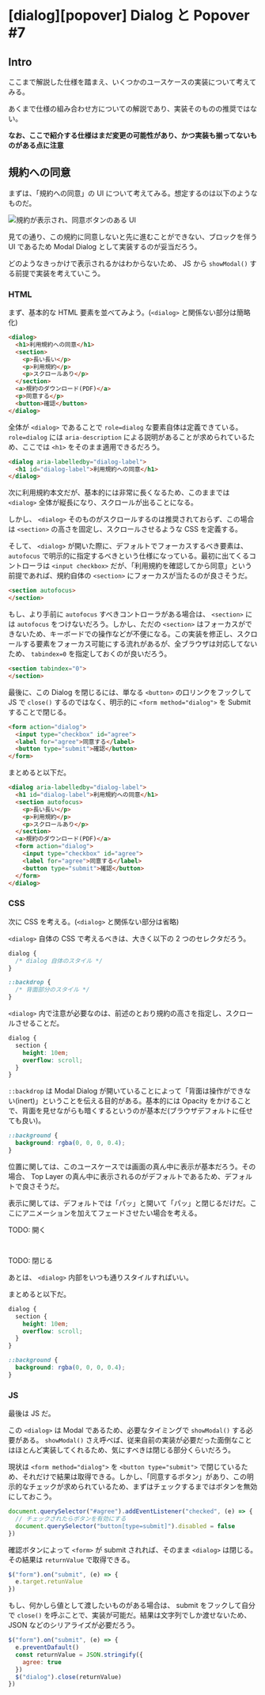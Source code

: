 # [dialog][popover] Dialog と Popover #7

## Intro

ここまで解説した仕様を踏まえ、いくつかのユースケースの実装について考えてみる。

あくまで仕様の組み合わせ方についての解説であり、実装そのものの推奨ではない。

**なお、ここで紹介する仕様はまだ変更の可能性があり、かつ実装も揃ってないものがある点に注意**


## 規約への同意

まずは、「規約への同意」の UI について考えてみる。想定するのは以下のようなものだ。

![規約が表示され、同意ボタンのある UI](./user-consent-dialog.drawio.svg)

見ての通り、この規約に同意しないと先に進むことができない、ブロックを伴う UI であるため Modal Dialog として実装するのが妥当だろう。

どのようなきっかけで表示されるかはわからないため、 JS から `showModal()` する前提で実装を考えていこう。


### HTML

まず、基本的な HTML 要素を並べてみよう。(`<dialog>` と関係ない部分は簡略化)

```html
<dialog>
  <h1>利用規約への同意</h1>
  <section>
    <p>長い長い</p>
    <p>利用規約</p>
    <p>スクロールあり</p>
  </section>
  <a>規約のダウンロード(PDF)</a>
  <p>同意する</p>
  <button>確認</button>
</dialog>
```

全体が `<dialog>` であることで `role=dialog` な要素自体は定義できている。`role=dialog` には `aria-description` による説明があることが求められているため、ここでは `<h1>` をそのまま適用できるだろう。

```html
<dialog aria-labelledby="dialog-label">
  <h1 id="dialog-label">利用規約への同意</h1>
</dialog>
```

次に利用規約本文だが、基本的には非常に長くなるため、このままでは `<dialog>` 全体が縦長になり、スクロールが出ることになる。

しかし、 `<dialog>` そのものがスクロールするのは推奨されておらず、この場合は `<section>` の高さを固定し、スクロールさせるような CSS を定義する。

そして、 `<dialog>` が開いた際に、デフォルトでフォーカスするべき要素は、 `autofocus` で明示的に指定するべきという仕様になっている。最初に出てくるコントローラは `<input checkbox>` だが、「利用規約を確認してから同意」という前提であれば、規約自体の `<section>` にフォーカスが当たるのが良さそうだ。

```html
<section autofocus>
</section>
```


もし、より手前に `autofocus` すべきコントローラがある場合は、 `<section>` には `autofocus` をつけないだろう。しかし、ただの `<section>` はフォーカスができないため、キーボードでの操作などが不便になる。この実装を修正し、スクロールする要素をフォーカス可能にする流れがあるが、全ブラウザは対応してないため、 `tabindex=0` を指定しておくのが良いだろう。

```html
<section tabindex="0">
</section>
```



最後に、この Dialog を閉じるには、単なる `<button>` の口リンクをフックして JS で `close()` するのではなく、明示的に `<form method="dialog">` を Submit することで閉じる。

```html
<form action="dialog">
  <input type="checkbox" id="agree">
  <label for="agree">同意する</label>
  <button type="submit">確認</button>
</form>
```

まとめると以下だ。

```html
<dialog aria-labelledby="dialog-label">
  <h1 id="dialog-label">利用規約への同意</h1>
  <section autofocus>
    <p>長い長い</p>
    <p>利用規約</p>
    <p>スクロールあり</p>
  </section>
  <a>規約のダウンロード(PDF)</a>
  <form action="dialog">
    <input type="checkbox" id="agree">
    <label for="agree">同意する</label>
    <button type="submit">確認</button>
  </form>
</dialog>
```

### CSS

次に CSS を考える。(`<dialog>` と関係ない部分は省略)

`<dialog>` 自体の CSS で考えるべきは、大きく以下の 2 つのセレクタだろう。

```css
dialog {
  /* dialog 自体のスタイル */
}

::backdrop {
  /* 背面部分のスタイル */
}
```

`<dialog>` 内で注意が必要なのは、前述のとおり規約の高さを指定し、スクロールさせることだ。

```css
dialog {
  section {
    height: 10em;
    overflow: scroll;
  }
}
```

`::backdrop` は Modal Dialog が開いていることによって「背面は操作ができない(inert)」ということを伝える目的がある。基本的には Opacity をかけることで、背面を見せながらも暗くするというのが基本だ(ブラウザデフォルトに任せても良い)。

```css
::background {
  background: rgba(0, 0, 0, 0.4);
}
```

位置に関しては、このユースケースでは画面の真ん中に表示が基本だろう。その場合、 Top Layer の真ん中に表示されるのがデフォルトであるため、デフォルトで良さそうだ。

表示に関しては、デフォルトでは「パッ」と開いて「パッ」と閉じるだけだ。ここにアニメーションを加えてフェードさせたい場合を考える。


TODO: 開く

```css



```

TODO: 閉じる




あとは、 `<dialog>` 内部をいつも通りスタイルすればいい。

まとめると以下だ。

```css
dialog {
  section {
    height: 10em;
    overflow: scroll;
  }
}

::background {
  background: rgba(0, 0, 0, 0.4);
}
```


### JS

最後は JS だ。

この `<dialog>` は Modal であるため、必要なタイミングで `showModal()` する必要がある。 `showModal()` さえ呼べば、従来自前の実装が必要だった面倒なことはほとんど実装してくれるため、気にすべきは閉じる部分くらいだろう。

現状は `<form method="dialog">` を `<button type="submit">` で閉じているため、それだけで結果は取得できる。しかし、「同意するボタン」があり、この明示的なチェックが求められているため、まずはチェックするまではボタンを無効にしておこう。


```js
document.querySelector("#agree").addEventListener("checked", (e) => {
  // チェックされたらボタンを有効にする
  document.querySelector("button[type=submit]").disabled = false
})
```

確認ボタンによって `<form>` が submit されれば、そのまま `<dialog>` は閉じる。その結果は `returnValue` で取得できる。

```js
$("form").on("submit", (e) => {
  e.target.retunValue
})
```

もし、何かしら値として渡したいものがある場合は、 submit をフックして自分で `close()` を呼ぶことで、実装が可能だ。結果は文字列でしか渡せないため、 JSON などのシリアライズが必要だろう。

```js
$("form").on("submit", (e) => {
  e.preventDafault()
  const returnValue = JSON.stringify({
    agree: true
  })
  $("dialog").close(returnValue)
})
```